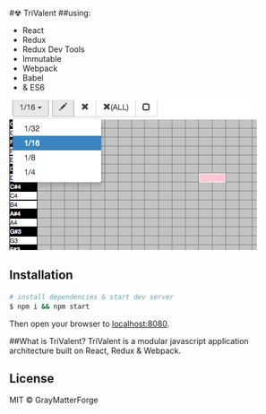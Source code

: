 #☢ TriValent 
##using: 
- React
- Redux
- Redux Dev Tools
- Immutable
- Webpack
- Babel
- & ES6

![screenshot]


## Installation

```sh
# install dependencies & start dev server
$ npm i && npm start
```

Then open your browser to [localhost:8080](http://localhost:8080).

##What is TriValent?
TriValent is a modular javascript application architecture built on React, Redux & Webpack.  



## License

MIT © GrayMatterForge



[screenshot]: assets/screenshot.png
[lh]: http://localhost:8080/'